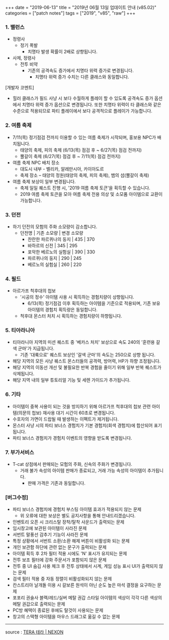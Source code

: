+++
date = "2019-06-13"
title = "2019년 06월 13일 업데이트 안내 (v85.02)"
categories = ["patch notes"]
tags = ["2019", "v85", "raw"]
+++

### 1. 밸런스
- 정령사
  - 정기 폭발
    - 치명타 발생 확률이 2배로 상향됩니다.
- 사제, 정령사
  - 전투 비약
    - 기존의 공격속도 증가에서 치명타 위력 증가로 변경됩니다.
      - 치명타 위력 증가 수치는 다른 클래스와 동일합니다.

[개발자 코멘트]
- 힐러 클래스가 필드 사냥 시 보다 수월하게 플레이 할 수 있도록 공격속도 증가 옵션에서 치명타 위력 증가 옵션으로 변경됩니다. 또한 치명타 위력이 타 클래스와 같은 수준으로 적용되므로 파티 플레이에서 보다 공격적으로 플레이가 가능합니다.

### 2. 여름 축제
- 7/11(목) 정기점검 전까지 이용할 수 있는 여름 축제가 시작되며, 홍보용 NPC가 배치됩니다.
  - 태양의 축제, 피의 축제 (6/13(목) 점검 후 ~ 6/27(목) 점검 전까지)
  - 뿔갈이 축제 (6/27(목) 점검 후 ~ 7/11(목) 점검 전까지)
- 여름 축제 NPC 배치 장소
  - 대도시 내부 - 벨리카, 알레만시아, 카이아도르
  - 축제 장소 – 태양의 정원(태양의 축제, 피의 축제), 뱀의 섬(뿔갈이 축제)
- 여름 축제 보상이 일부 변경됩니다.
  - 축제 일일 퀘스트 진행 시, '2019 여름 축제 토큰'을 획득할 수 있습니다.
  - 2019 여름 축제 토큰을 모아 여름 축제 전용 의상 및 소모품 아이템으로 교환이 가능합니다.

### 3. 던전
- 하기 던전의 모험의 주화 소모량이 감소합니다.
  - 던전명 | 기존 소모량 | 변경 소모량
    - 찬란한 파르퀴나의 둥지 | 435 | 370
    - 바하르의 신전 | 345 | 295
    - 포악한 베르노의 실험실 | 390 | 330
    - 파르퀴나의 둥지 | 290 | 245
    - 베르노의 실험실 | 260 | 220

### 4. 필드
- 아르가프 척후대의 첩보
  - '시공의 정수' 아이템 사용 시 획득하는 경험치량이 상향됩니다.
    - 6/13(목) 정기점검 이후 획득하는 아이템을 기준으로 적용되며, 기존 보유 아이템의 경험치 획득량은 동일합니다.
  - 척후대 몬스터 처치 시 획득하는 경험치량이 하향됩니다.

### 5. 티아라니아
- 티아라니아 지역의 미션 퀘스트 중 '베카스 처치' 보상으로 속도 240의 '훈련용 갈색 군마'가 지급됩니다.
  - 기존 '대륙으로' 퀘스트 보상인 '갈색 군마'의 속도는 250으로 상향 됩니다.
- 해당 지역의 모든 사냥 퀘스트 몬스터들의 공격력, 방어력, HP가 하향 조정됩니다.
- 해당 지역의 이동선 개선 및 불필요한 반복 경험을 줄이기 위해 일부 반복 퀘스트가 삭제됩니다.
- 해당 지역 내의 일부 튜토리얼 기능 및 세렌 가이드가 추가됩니다.

### 6. 기타
- 아이템이 중복 사용이 되는 것을 방지하기 위해 아르가프 척후대의 첩보 관련 아이템(의문의 첩보) 재사용 대기 시간이 60초로 변경됩니다.
- 수호자의 가면이 드랍될 때 발생하는 이펙트가 제거됩니다.
- 몬스터 사냥 시의 파티 보너스 경험치가 기본 경험치(회색 경험치)에 합산되어 표기됩니다.
- 파티 보너스 경험치가 경험치 이벤트의 영향을 받도록 변경됩니다.

### 7. 부가서비스
- T-cat 상점에서 판매되는 모험의 주화, 신속의 주화가 변경됩니다.
  - 거래 불가 속성의 아이템 판매가 종료되고, 거래 가능 속성의 아이템이 추가됩니다.
    - 판매 가격은 기존과 동일합니다.

### [버그수정]
- 파티 보너스 경험치에 경험치 부스팅 아이템 효과가 적용되지 않는 문제
  - 위 오류에 대한 보상은 별도 공지사항을 통해 안내드리겠습니다.
- 인벤토리 오픈 시 크리스탈 장착/탈착 사운드가 출력되는 문제
- 임시창고에 보관된 아이템이 사라진 문제
- 서번트 말풍선 감추기 기능이 사라진 문제
- 특정 상황에서 서번트 소환/소환 해제 버튼이 비활성화 되는 문제
- 개인 보관함 하단에 관련 없는 문구가 출력되는 문제
- 아이템 획득 후 2차 필터 적용 시에도 'N' 표시가 유지되는 문제
- 전투 보조 필터에 강화 주문서가 포함되지 않은 문제
- 전투 중 UI 숨김 사용 체크 후 전투 상태에서 시계, 게임 성능 표시 UI가 출력되지 않는 문제
- 검색 필터 적용 중 자동 정렬이 비활성화되지 않는 문제
- 칸스트리아 날개돌 이용 시 갈보른 원석이 아닌 순도 높은 마석 결정을 요구하는 문제
- 포포리 권술사 블랙/레드/실버 메탈 권갑 스타일 아이템의 색상이 각각 다른 색상의 메탈 권갑으로 출력되는 문제
- PC방 혜택이 종료된 후에도 탈것이 사용되는 문제
- 창고의 스택형 아이템을 마우스 드래그로 옮길 수 없는 문제

----

source : [TERA 테라 | NEXON](http://tera.nexon.com/news/update/view.aspx?n4articlesn=396)

